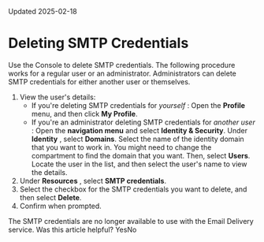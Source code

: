 Updated 2025-02-18
# Deleting SMTP Credentials
Use the Console to delete SMTP credentials.
The following procedure works for a regular user or an administrator. Administrators can delete SMTP credentials for either another user or themselves.
  1. View the user's details:
     * If you're deleting SMTP credentials for _yourself_ : 
Open the **Profile** menu, and then click **My Profile**.
     * If you're an administrator deleting SMTP credentials for _another user_ : Open the **navigation menu** and select **Identity & Security**. Under **Identity** , select **Domains**. Select the name of the identity domain that you want to work in. You might need to change the compartment to find the domain that you want. Then, select **Users**. Locate the user in the list, and then select the user's name to view the details.
  2. Under **Resources** , select **SMTP credentials**.
  3. Select the checkbox for the SMTP credentials you want to delete, and then select **Delete**.
  4. Confirm when prompted.


The SMTP credentials are no longer available to use with the Email Delivery service.
Was this article helpful?
YesNo

